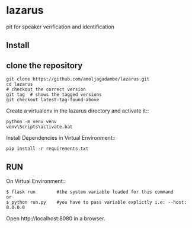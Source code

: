 # lazarus

pit for speaker verification and identification

Install
-------
## clone the repository
    git clone https://github.com/amoljagadambe/lazarus.git
    cd lazarus
    # checkout the correct version
    git tag  # shows the tagged versions
    git checkout latest-tag-found-above
    
Create a virtualenv in the lazarus directory and activate it::

    python -m venv venv
    venv\Scripts\activate.bat
    
Install Dependencies in Virtual Environment::

    pip install -r requirements.txt


    
 RUN
 ---
 
 On Virtual Environment::
    
   
    $ flask run        #the system variable loaded for this command
    or 
    $ python run.py    #you have to pass variable explictly i.e: --host: 0.0.0.0

    
    
Open http://localhost:8080 in a browser.